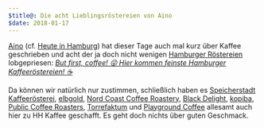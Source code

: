 ```yaml
---
$title@: Die acht Lieblingsröstereien von Aino
$date: 2018-01-17 
---
```


[Aino](https://getaino.de/) (cf. [Heute in Hamburg](http://heuteinhamburg.de/)) hat dieser Tage auch mal kurz über Kaffee geschrieben und acht der ja doch nicht wenigen [Hamburger Röstereien]([url('/content/pages/cafes.md')]) lobgepriesen: [_But first, coffee! 😜 Hier kommen feinste Hamburger Kaffeeröstereien! ☕️_](https://aino.hamburg/?contentid=41394)

Da können wir natürlich nur zustimmen, schließlich haben es [Speicherstadt Kaffeerösterei]([url('/content/cafes/speicherstadt-kaffeeroesterei.md')]), [elbgold]([url('/content/cafes/elbgold.md')]), [Nord Coast Coffee Roastery]([url('/content/cafes/nord-coast.md')]), [Black Delight]([url('/content/cafes/black-delight.md')]), [kopiba]([url('/content/cafes/kopiba.md')]), [Public Coffee Roasters]([url('/content/cafes/public.md')]), [Torrefaktum]([url('/content/cafes/torrefaktum.md')]) und [Playground Coffee]([url('/content/cafes/playground.md')]) allesamt auch hier zu HH Kaffee geschafft. Es geht doch nichts über guten Geschmack.